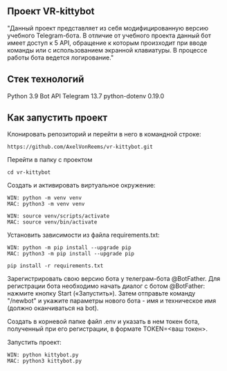 ## Проект VR-kittybot

"Данный проект представляет из себя модифицированную версию учебного Telegram-бота. В отличие от учебного проекта данный бот имеет доступ к 5 API, обращение к которым произходит при вводе команды или с использованием экранной клавиатуры. В процессе работы бота ведется логирование."

## Стек технологий

Python 3.9
Bot API Telegram 13.7
python-dotenv 0.19.0

## Как запустить проект

Клонировать репозиторий и перейти в него в командной строке:

```
https://github.com/AxelVonReems/vr-kittybot.git
```

Перейти в папку с проектом

```
cd vr-kittybot
```

Cоздать и активировать виртуальное окружение:

```
WIN: python -m venv venv
MAC: python3 -m venv venv
```

```
WIN: source venv/scripts/activate
MAC: source venv/bin/activate
```

Установить зависимости из файла requirements.txt:

```
WIN: python -m pip install --upgrade pip
MAC: python3 -m pip install --upgrade pip
```

```
pip install -r requirements.txt
```

Зарегистрировать свою версию бота у телеграм-бота @BotFather. Для регистрации бота необходимо начать диалог с ботом @BotFather: нажмите кнопку Start («Запустить»). Затем отправьте команду "/newbot" и укажите параметры нового бота - имя и техническое имя (должно оканчиваться на bot).

Создать в корневой папке файл .env и указать в нем токен бота, полученный при его регистрации, в формате TOKEN=<ваш токен>.

Запустить проект:

```
WIN: python kittybot.py
MAC: python3 kittybot.py
```
